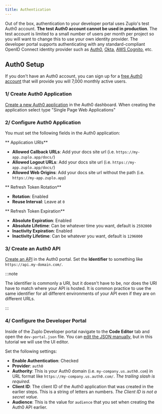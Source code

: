 ```yaml
---
title: Authentication
---
```


Out of the box, authentication to your developer portal uses Zuplo's test Auth0 account. **The test Auth0 account cannot be used in production**. The test account is limited to a small number of users per month per project so you will want to change this to use your own identity provider. The developer portal supports authenticating with any standard-compliant OpenID Connect identity provider such as [Auth0](https://auth0.com), [Okta](https://okta.com), [AWS Cognito](https://aws.amazon.com/cognito/), etc.

## Auth0 Setup

If you don't have an Auth0 account, you can sign up for a [free Auth0 account](https://auth0.com/signup) that will provide you will 7,000 monthly active users.

### 1/ Create Auth0 Application

[Create a new Auth0 application](https://auth0.com/docs/get-started/auth0-overview/create-applications) in the Auth0 dashboard. When creating the application select type "Single Page Web Applications"

<SizedImage src="https://cdn.zuplo.com/assets/0aaa56b6-37c4-4c87-ac62-d86bc52047e3.png" maxWidth="70%" />

### 2/ Configure Auth0 Application

You must set the following fields in the Auth0 application:

** Application URIs**

- **Allowed Callback URLs**: Add your docs site url (i.e. `https://my-app.zuplo.app/docs/`)
- **Allowed Logout URLs**: Add your docs site url (i.e. `https://my-app.zuplo.app/docs/`)
- **Allowed Web Origins**: Add your docs site url without the path (i.e. `https://my-app.zuplo.app`)

** Refresh Token Rotation**

- **Rotation**: Enabled
- **Reuse Interval**: Leave at `0`

<SizedImage src="https://cdn.zuplo.com/assets/359f4a6c-4dd9-48c9-b8a3-27e70aa459c0.png" maxWidth="70%" />

** Refresh Token Expiration**

- **Absolute Expiration**: Enabled
- **Absolute Lifetime**: Can be whatever time you want, default is `2592000`
- **Inactivity Expiration**: Enabled
- **Inactivity Lifetime**: Can be whatever you want, default is `1296000`

### 3/ Create an Auth0 API

[Create an API](https://auth0.com/docs/get-started/auth0-overview/set-up-apis) in the Auth0 portal. Set the **Identifier** to something like `https://api.my-domain.com/`.

:::note

The identifier is commonly a URI, but it doesn't have to be, nor does the URI have to match where your API is hosted. It is common practice to use the same identifier for all different environments of your API even if they are on different URLs.

:::

<SizedImage src="https://cdn.zuplo.com/assets/d91471bd-5897-463e-805c-35abba294616.png" maxWidth="70%" />

### 4/ Configure the Developer Portal

Inside of the Zuplo Developer portal navigate to the <CodeEditorTabIcon /> **Code Editor** tab and open the `dev-portal.json` file. You can [edit the JSON manually](./dev-portal-json.md), but in this tutorial we will use the UI editor.

Set the following settings:

- **Enable Authentication**: Checked
- **Provider**: `auth0`
- **Authority**: This is your Auth0 domain (i.e. `my-company.us.auth0.com`) in URL format like `https://my-company.us.auth0.com/`. _The trailing slash is required._
- **Client ID**: The client ID of the Auth0 application that was created in the earlier steps. This is a string of letters an numbers. _The Client ID is not a secret value._
- **Audience**: This is the value for `audience` that you set when creating the Auth0 API earlier.

<SizedImage src="https://cdn.zuplo.com/assets/16c9b4a0-db9b-4b8c-a16f-00ce5e08071e.png" maxWidth="70%" />
